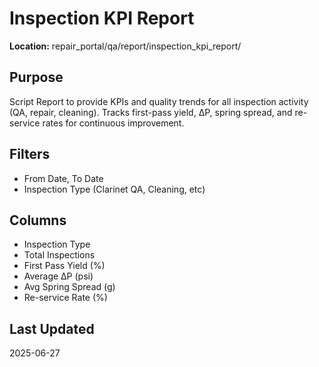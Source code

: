 # Inspection KPI Report

**Location:** repair_portal/qa/report/inspection_kpi_report/

## Purpose
Script Report to provide KPIs and quality trends for all inspection activity (QA, repair, cleaning). Tracks first-pass yield, ΔP, spring spread, and re-service rates for continuous improvement.

## Filters
- From Date, To Date
- Inspection Type (Clarinet QA, Cleaning, etc)

## Columns
- Inspection Type
- Total Inspections
- First Pass Yield (%)
- Average ΔP (psi)
- Avg Spring Spread (g)
- Re-service Rate (%)

## Last Updated
2025-06-27
